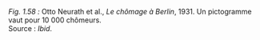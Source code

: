 *Fig. 1.58 :* Otto Neurath et al., *Le chômage à Berlin*, 1931. Un pictogramme vaut pour 10 000 chômeurs.  
Source : *Ibid*.
